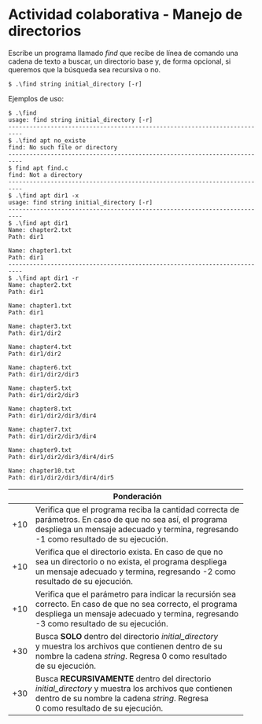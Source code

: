 # Actividad colaborativa - Manejo de directorios
Escribe un programa llamado *find* que recibe de línea de comando una cadena de texto a buscar, un directorio base y, de forma opcional, si queremos que la búsqueda sea recursiva o no.

```
$ .\find string initial_directory [-r]
```

Ejemplos de uso:
```
$ .\find
usage: find string initial_directory [-r]
--------------------------------------------------------------------------
$ .\find apt no_existe
find: No such file or directory
--------------------------------------------------------------------------
$ find apt find.c
find: Not a directory
--------------------------------------------------------------------------
$ .\find apt dir1 -x
usage: find string initial_directory [-r]
--------------------------------------------------------------------------
$ .\find apt dir1
Name: chapter2.txt
Path: dir1

Name: chapter1.txt
Path: dir1
--------------------------------------------------------------------------
$ .\find apt dir1 -r
Name: chapter2.txt
Path: dir1

Name: chapter1.txt
Path: dir1

Name: chapter3.txt
Path: dir1/dir2

Name: chapter4.txt
Path: dir1/dir2

Name: chapter6.txt
Path: dir1/dir2/dir3

Name: chapter5.txt
Path: dir1/dir2/dir3

Name: chapter8.txt
Path: dir1/dir2/dir3/dir4

Name: chapter7.txt
Path: dir1/dir2/dir3/dir4

Name: chapter9.txt
Path: dir1/dir2/dir3/dir4/dir5

Name: chapter10.txt
Path: dir1/dir2/dir3/dir4/dir5
```
|     | Ponderación                                                                                                                                                                                                   |
|-----|---------------------------------------------------------------------------------------------------------------------------------------------------------------------------------------------------------------|
| +10 | Verifica que el programa reciba la cantidad correcta de<br>parámetros. En caso de que no sea así, el programa<br>despliega un mensaje adecuado y termina, regresando<br>-1 como resultado de su ejecución.    |
| +10 | Verifica que el directorio exista. En caso de que no<br>sea un directorio o no exista, el programa despliega<br>un mensaje adecuado y termina, regresando -2 como<br>resultado de su ejecución.               |
| +10 | Verifica que el parámetro para indicar la recursión sea<br>correcto. En caso de que no sea correcto, el programa<br>despliega un mensaje adecuado y termina, regresando<br>-3 como resultado de su ejecución. |
| +30 | Busca **SOLO** dentro del directorio *initial_directory*<br>y muestra los archivos que contienen dentro de su<br>nombre la cadena *string*. Regresa 0 como resultado<br>de su ejecución.                      |
| +30 | Busca **RECURSIVAMENTE** dentro del directorio<br>*initial_directory* y muestra los archivos que contienen<br>dentro de su nombre la cadena *string*. Regresa<br>0 como resultado de su ejecución.            |
